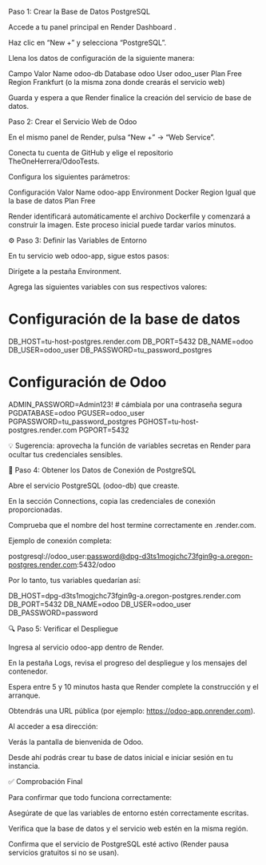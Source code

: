 Paso 1: Crear la Base de Datos PostgreSQL

Accede a tu panel principal en Render Dashboard
.

Haz clic en “New +” y selecciona “PostgreSQL”.

Llena los datos de configuración de la siguiente manera:

Campo	Valor
Name	odoo-db
Database	odoo
User	odoo_user
Plan	Free
Region	Frankfurt (o la misma zona donde crearás el servicio web)

Guarda y espera a que Render finalice la creación del servicio de base de datos.

Paso 2: Crear el Servicio Web de Odoo

En el mismo panel de Render, pulsa “New +” → “Web Service”.

Conecta tu cuenta de GitHub y elige el repositorio TheOneHerrera/OdooTests.

Configura los siguientes parámetros:

Configuración	Valor
Name	odoo-app
Environment	Docker
Region	Igual que la base de datos
Plan	Free

Render identificará automáticamente el archivo Dockerfile y comenzará a construir la imagen.
Este proceso inicial puede tardar varios minutos.

⚙️ Paso 3: Definir las Variables de Entorno

En tu servicio web odoo-app, sigue estos pasos:

Dirígete a la pestaña Environment.

Agrega las siguientes variables con sus respectivos valores:

# Configuración de la base de datos
DB_HOST=tu-host-postgres.render.com
DB_PORT=5432
DB_NAME=odoo
DB_USER=odoo_user
DB_PASSWORD=tu_password_postgres

# Configuración de Odoo
ADMIN_PASSWORD=Admin123!  # cámbiala por una contraseña segura
PGDATABASE=odoo
PGUSER=odoo_user
PGPASSWORD=tu_password_postgres
PGHOST=tu-host-postgres.render.com
PGPORT=5432


💡 Sugerencia: aprovecha la función de variables secretas en Render para ocultar tus credenciales sensibles.

🔑 Paso 4: Obtener los Datos de Conexión de PostgreSQL

Abre el servicio PostgreSQL (odoo-db) que creaste.

En la sección Connections, copia las credenciales de conexión proporcionadas.

Comprueba que el nombre del host termine correctamente en .render.com.

Ejemplo de conexión completa:

postgresql://odoo_user:password@dpg-d3ts1mogjchc73fgin9g-a.oregon-postgres.render.com:5432/odoo


Por lo tanto, tus variables quedarían así:

DB_HOST=dpg-d3ts1mogjchc73fgin9g-a.oregon-postgres.render.com
DB_PORT=5432
DB_NAME=odoo
DB_USER=odoo_user
DB_PASSWORD=password

🔍 Paso 5: Verificar el Despliegue

Ingresa al servicio odoo-app dentro de Render.

En la pestaña Logs, revisa el progreso del despliegue y los mensajes del contenedor.

Espera entre 5 y 10 minutos hasta que Render complete la construcción y el arranque.

Obtendrás una URL pública (por ejemplo: https://odoo-app.onrender.com).

Al acceder a esa dirección:

Verás la pantalla de bienvenida de Odoo.

Desde ahí podrás crear tu base de datos inicial e iniciar sesión en tu instancia.

✅ Comprobación Final

Para confirmar que todo funciona correctamente:

Asegúrate de que las variables de entorno estén correctamente escritas.

Verifica que la base de datos y el servicio web estén en la misma región.

Confirma que el servicio de PostgreSQL esté activo (Render pausa servicios gratuitos si no se usan).
